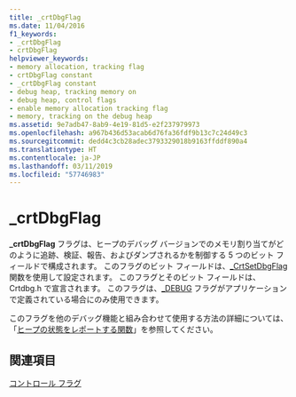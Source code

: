 ```yaml
---
title: _crtDbgFlag
ms.date: 11/04/2016
f1_keywords:
- _crtDbgFlag
- crtDbgFlag
helpviewer_keywords:
- memory allocation, tracking flag
- crtDbgFlag constant
- _crtDbgFlag constant
- debug heap, tracking memory on
- debug heap, control flags
- enable memory allocation tracking flag
- memory, tracking on the debug heap
ms.assetid: 9e7adb47-8ab9-4e19-81d5-e2f237979973
ms.openlocfilehash: a967b436d53acab6d76fa36fdf9b13c7c24d49c3
ms.sourcegitcommit: dedd4c3cb28adec3793329018b9163ffddf890a4
ms.translationtype: HT
ms.contentlocale: ja-JP
ms.lasthandoff: 03/11/2019
ms.locfileid: "57746983"
---
```

# <a name="crtdbgflag"></a>_crtDbgFlag

**_crtDbgFlag** フラグは、ヒープのデバッグ バージョンでのメモリ割り当てがどのように追跡、検証、報告、およびダンプされるかを制御する 5 つのビット フィールドで構成されます。 このフラグのビット フィールドは、[_CrtSetDbgFlag](../c-runtime-library/reference/crtsetdbgflag.md) 関数を使用して設定されます。 このフラグとそのビット フィールドは、Crtdbg.h で宣言されます。 このフラグは、[_DEBUG](../c-runtime-library/debug.md) フラグがアプリケーションで定義されている場合にのみ使用できます。

このフラグを他のデバッグ機能と組み合わせて使用する方法の詳細については、「[ヒープの状態をレポートする関数](/visualstudio/debugger/crt-debug-heap-details)」を参照してください。

## <a name="see-also"></a>関連項目

[コントロール フラグ](../c-runtime-library/control-flags.md)
